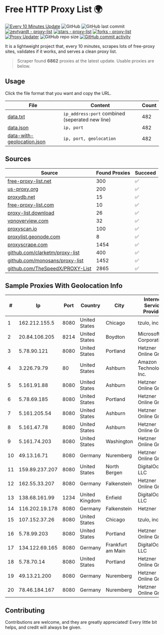 
# Free HTTP Proxy List 🌍

[![Every 10 Minutes Update](https://github.com/mertguvencli/http-proxy-list/actions/workflows/main.yml/badge.svg?branch=main)](https://github.com/mertguvencli/http-proxy-list/actions/workflows/main.yml)
![GitHub](https://img.shields.io/github/license/mertguvencli/http-proxy-list)
![GitHub last commit](https://img.shields.io/github/last-commit/mertguvencli/http-proxy-list)
[![zevtyardt - proxy-list](https://img.shields.io/static/v1?label=zevtyardt&message=proxy-list&color=blue&logo=github)](https://github.com/zevtyardt/proxy-list "Go to GitHub repo")
[![stars - proxy-list](https://img.shields.io/github/stars/zevtyardt/proxy-list?style=social)](https://github.com/zevtyardt/proxy-list)
[![forks - proxy-list](https://img.shields.io/github/forks/zevtyardt/proxy-list?style=social)](https://github.com/zevtyardt/proxy-list)
[![Proxy Updater](https://github.com/zevtyardt/proxy-list/workflows/Proxy%20Updater/badge.svg)](https://github.com/zevtyardt/proxy-list/actions?query=workflow:"Proxy+Updater")
![GitHub repo size](https://img.shields.io/github/repo-size/zevtyardt/proxy-list)
[![GitHub commit activity](https://img.shields.io/github/commit-activity/m/zevtyardt/proxy-list?logo=commits)](https://github.com/zevtyardt/proxy-list/commits/main)

It is a lightweight project that, every 10 minutes, scrapes lots of free-proxy sites, validates if it works, and serves a clean proxy list.

> Scraper found **6862** proxies at the latest update. Usable proxies are below.

## Usage

Click the file format that you want and copy the URL.

|File|Content|Count|
|----|-------|-----|
|[data.txt](https://raw.githubusercontent.com/mertguvencli/http-proxy-list/main/proxy-list/data.txt)|`ip_address:port` combined (seperated new line)|482|
|[data.json](https://raw.githubusercontent.com/mertguvencli/http-proxy-list/main/proxy-list/data.json)|`ip, port`|482|
|[data-with-geolocation.json](https://raw.githubusercontent.com/mertguvencli/http-proxy-list/main/proxy-list/data-with-geolocation.json)|`ip, port, geolocation`|482|

## Sources

|Source|Found Proxies|Succeed|
|------|-------------|-------|
|[free-proxy-list.net](https://free-proxy-list.net)|300|✅|
|[us-proxy.org](https://www.us-proxy.org)|200|✅|
|[proxydb.net](http://proxydb.net)|15|✅|
|[free-proxy-list.com](https://free-proxy-list.com/?page=&port=&type%5B%5D=http&type%5B%5D=https&up_time=0&search=Search)|10|✅|
|[proxy-list.download](https://www.proxy-list.download/HTTP)|26|✅|
|[vpnoverview.com](https://vpnoverview.com/privacy/anonymous-browsing/free-proxy-servers)|32|✅|
|[proxyscan.io](https://www.proxyscan.io)|100|✅|
|[proxylist.geonode.com](https://proxylist.geonode.com/api/proxy-list?limit=300&page=1&sort_by=lastChecked&sort_type=desc&protocols=http,https)|8|✅|
|[proxyscrape.com](https://api.proxyscrape.com/v2/?request=displayproxies&protocol=http&timeout=10000&country=all&ssl=all&anonymity=all)|1454|✅|
|[github.com/clarketm/proxy-list](https://raw.githubusercontent.com/clarketm/proxy-list/master/proxy-list-raw.txt)|400|✅|
|[github.com/monosans/proxy-list](https://raw.githubusercontent.com/monosans/proxy-list/main/proxies/http.txt)|1452|✅|
|[github.com/TheSpeedX/PROXY-List](https://raw.githubusercontent.com/TheSpeedX/PROXY-List/master/http.txt)|2865|✅|


## Sample Proxies With Geolocation Info

|#|Ip|Port|Country|City|Internet Service Provider|
|-|--|----|-------|----|-------------------------|
|1|162.212.155.5|8080|United States|Chicago|tzulo, inc.|
|2|20.84.106.205|8214|United States|Boydton|Microsoft Corporation|
|3|5.78.90.121|8080|United States|Portland|Hetzner Online GmbH|
|4|3.226.79.79|80|United States|Ashburn|Amazon Technologies Inc.|
|5|5.161.91.88|8080|United States|Ashburn|Hetzner Online GmbH|
|6|5.78.69.185|8080|United States|Portland|Hetzner Online GmbH|
|7|5.161.205.54|8080|United States|Ashburn|Hetzner Online GmbH|
|8|5.161.47.78|8080|United States|Ashburn|Hetzner Online GmbH|
|9|5.161.74.203|8080|United States|Washington|Hetzner Online GmbH|
|10|49.13.16.71|8080|Germany|Nuremberg|Hetzner Online GmbH|
|11|159.89.237.207|8080|United States|North Bergen|DigitalOcean, LLC|
|12|162.55.33.207|8080|Germany|Falkenstein|Hetzner Online GmbH|
|13|138.68.161.99|1234|United Kingdom|Enfield|DigitalOcean, LLC|
|14|116.202.19.178|8080|Germany|Falkenstein|Hetzner|
|15|107.152.37.26|8080|United States|Chicago|tzulo, inc.|
|16|5.78.99.203|8080|United States|Portland|Hetzner Online GmbH|
|17|134.122.69.165|8080|Germany|Frankfurt am Main|DigitalOcean, LLC|
|18|5.78.70.14|8080|United States|Portland|Hetzner Online GmbH|
|19|49.13.21.200|8080|Germany|Nuremberg|Hetzner Online GmbH|
|20|78.46.184.167|8080|Germany|Nuremberg|Hetzner Online GmbH|



## Contributing

Contributions are welcome, and they are greatly appreciated! Every
little bit helps, and credit will always be given.

